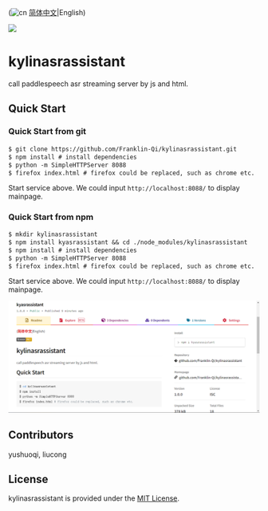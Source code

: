 (![cn](https://raw.githubusercontent.com/Franklin-Qi/flags/master/flags/flags/shiny/24/China.png) [简体中文](./README_cn.md)|English)

<a href="./LICENSE"><img src="https://img.shields.io/badge/license-MIT-yellow"></a>

# kylinasrassistant

call paddlespeech asr streaming server by js and html.

## Quick Start

### Quick Start from git
```shell
$ git clone https://github.com/Franklin-Qi/kylinasrassistant.git
$ npm install # install dependencies
$ python -m SimpleHTTPServer 8088 
$ firefox index.html # firefox could be replaced, such as chrome etc.
```
Start service above. We could input `http://localhost:8088/` to display mainpage.

### Quick Start from npm
```shell
$ mkdir kylinasrassistant
$ npm install kyasrassistant && cd ./node_modules/kylinasrassistant
$ npm install # install dependencies
$ python -m SimpleHTTPServer 8088 
$ firefox index.html # firefox could be replaced, such as chrome etc.
```
Start service above. We could input `http://localhost:8088/` to display mainpage.

![npm kylinasrassistant](./npm_kyasrassistant.png)

## Contributors

yushuoqi, liucong

## License

kylinasrassistant is provided under the [MIT License](./LICENSE).
